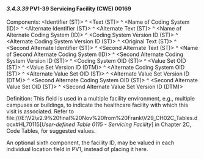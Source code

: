 #### *3.4.3.39* PV1-39 Servicing Facility (CWE) 00169

Components: &lt;Identifier (ST)> ^ &lt;Text (ST)> ^ &lt;Name of Coding System (ID)> ^ &lt;Alternate Identifier (ST)> ^ &lt;Alternate Text (ST)> ^ &lt;Name of Alternate Coding System (ID)> ^ &lt;Coding System Version ID (ST)> ^ &lt;Alternate Coding System Version ID (ST)> ^ &lt;Original Text (ST)> ^ &lt;Second Alternate Identifier (ST)> ^ &lt;Second Alternate Text (ST)> ^ &lt;Name of Second Alternate Coding System (ID)> ^ &lt;Second Alternate Coding System Version ID (ST)> ^ &lt;Coding System OID (ST)> ^ &lt;Value Set OID (ST)> ^ &lt;Value Set Version ID (DTM)> ^ &lt;Alternate Coding System OID (ST)> ^ &lt;Alternate Value Set OID (ST)> ^ &lt;Alternate Value Set Version ID (DTM)> ^ &lt;Second Alternate Coding System OID (ST)> ^ &lt;Second Alternate Value Set OID (ST)> ^ &lt;Second Alternate Value Set Version ID (DTM)>

Definition: This field is used in a multiple facility environment, e.g., multiple campuses or buildings, to indicate the healthcare facility with which this visit is associated. Refer to file:///E:\V2\v2.9%20final%20Nov%20from%20Frank\V29_CH02C_Tables.docx#HL70115[_User-defined Table 0115 - Servicing Facility_] in Chapter 2C, Code Tables, for suggested values.

An optional sixth component, the facility ID, may be valued in each individual location field in PV1, instead of placing it here.
